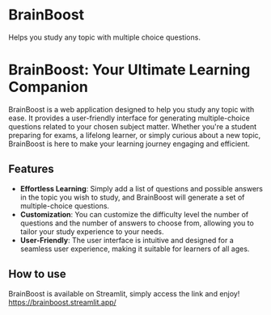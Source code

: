 # BrainBoost
Helps you study any topic with multiple choice questions.

# BrainBoost: Your Ultimate Learning Companion
BrainBoost is a web application designed to help you study any topic with ease. It provides a user-friendly interface for generating multiple-choice questions related to your chosen subject matter. Whether you're a student preparing for exams, a lifelong learner, or simply curious about a new topic, BrainBoost is here to make your learning journey engaging and efficient.

## Features
- **Effortless Learning**: Simply add a list of questions and possible answers in the topic you wish to study, and BrainBoost will generate a set of multiple-choice questions.
- **Customization**: You can customize the difficulty level the number of questions and the number of answers to choose from, allowing you to tailor your study experience to your needs.
- **User-Friendly**: The user interface is intuitive and designed for a seamless user experience, making it suitable for learners of all ages.

## How to use
BrainBoost is available on Streamlit, simply access the link and enjoy!
https://brainboost.streamlit.app/

